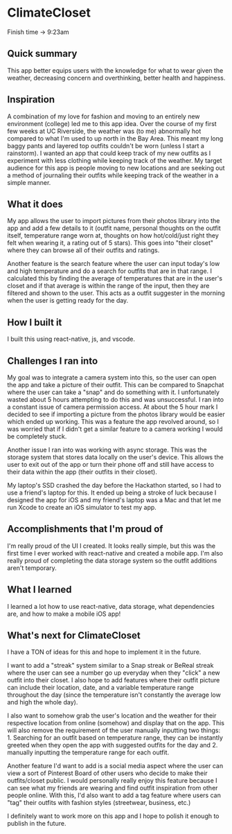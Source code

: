 # ClimateCloset

Finish time -> 9:23am

## Quick summary

This app better equips users with the knowledge for what to wear given the weather, decreasing concern and overthinking, better health and happiness.

## Inspiration

A combination of my love for fashion and moving to an entirely new environment (college) led me to this app idea. Over the course of my first few weeks at UC Riverside, the weather was (to me) abnormally hot compared to what I'm used to up north in the Bay Area. This meant my long baggy pants and layered top outfits couldn't be worn (unless I start a rainstorm). I wanted an app that could keep track of my new outfits as I experiment with less clothing while keeping track of the weather. My target audience for this app is people moving to new locations and are seeking out a method of journaling their outfits while keeping track of the weather in a simple manner.

## What it does

My app allows the user to import pictures from their photos library into the app and add a few details to it (outfit name, personal thoughts on the outfit itself, temperature range worn at, thoughts on how hot/cold/just right they felt when wearing it, a rating out of 5 stars). This goes into "their closet" where they can browse all of their outfits and ratings.

Another feature is the search feature where the user can input today's low and high temperature and do a search for outfits that are in that range. I calculated this by finding the average of temperatures that are in the user's closet and if that average is within the range of the input, then they are filtered and shown to the user. This acts as a outfit suggester in the morning when the user is getting ready for the day.

## How I built it

I built this using react-native, js, and vscode.

## Challenges I ran into

My goal was to integrate a camera system into this, so the user can open the app and take a picture of their outfit. This can be compared to Snapchat where the user can take a "snap" and do something with it. I unfortunately wasted about 5 hours attempting to do this and was unsuccessful. I ran into a constant issue of camera permission access. At about the 5 hour mark I decided to see if importing a picture from the photos library would be easier which ended up working. This was a feature the app revolved around, so I was worried that if I didn't get a similar feature to a camera working I would be completely stuck.

Another issue I ran into was working with async storage. This was the storage system that stores data locally on the user's device. This allows the user to exit out of the app or turn their phone off and still have access to their data within the app (their outfits in their closet).

My laptop's SSD crashed the day before the Hackathon started, so I had to use a friend's laptop for this. It ended up being a stroke of luck because I designed the app for iOS and my friend's laptop was a Mac and that let me run Xcode to create an iOS simulator to test my app.

## Accomplishments that I'm proud of

I'm really proud of the UI I created. It looks really simple, but this was the first time I ever worked with react-native and created a mobile app. I'm also really proud of completing the data storage system so the outfit additions aren't temporary.

## What I learned

I learned a lot how to use react-native, data storage, what dependencies are, and how to make a mobile iOS app!

## What's next for ClimateCloset

I have a TON of ideas for this and hope to implement it in the future.

I want to add a "streak" system similar to a Snap streak or BeReal streak where the user can see a number go up everyday when they "click" a new outfit into their closet. I also hope to add features where their outfit picture can include their location, date, and a variable temperature range throughout the day (since the temperature isn't constantly the average low and high the whole day).

I also want to somehow grab the user's location and the weather for their respective location from online (somehow) and display that on the app. This will also remove the requirement of the user manually inputting two things: 1. Searching for an outfit based on temperature range, they can be instantly greeted when they open the app with suggested outfits for the day and 2. manually inputting the temperature range for each outfit.

Another feature I'd want to add is a social media aspect where the user can view a sort of Pinterest Board of other users who decide to make their outfits/closet public. I would personally really enjoy this feature because I can see what my friends are wearing and find outfit inspiration from other people online. With this, I'd also want to add a tag feature where users can "tag" their outfits with fashion styles (streetwear, business, etc.)

I definitely want to work more on this app and I hope to polish it enough to publish in the future.